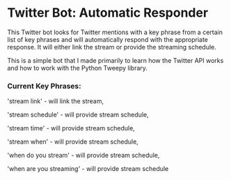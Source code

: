 # Twitter Bot: Automatic Responder 
This Twitter bot looks for Twitter mentions with a key phrase from a certain list of key phrases and will automatically respond with the appropriate response. It will either link the stream or provide the streaming schedule.

This is a simple bot that I made primarily to learn how the Twitter API works and how to work with the Python Tweepy library.

### Current Key Phrases:
'stream link' - will link the stream,

'stream schedule' - will provide stream schedule,

'stream time' - will provide stream schedule,

'stream when' - will provide stream schedule,

'when do you stream' - will provide stream schedule,

'when are you streaming' - will provide stream schedule
